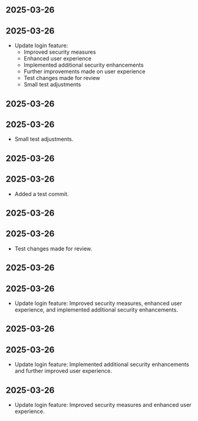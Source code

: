 ## 2025-03-26
## 2025-03-26

- Update login feature:
  - Improved security measures
  - Enhanced user experience
  - Implemented additional security enhancements
  - Further improvements made on user experience
  - Test changes made for review
  - Small test adjustments

## 2025-03-26
## 2025-03-26

- Small test adjustments.

## 2025-03-26
## 2025-03-26
- Added a test commit.

## 2025-03-26
## 2025-03-26
- Test changes made for review.

## 2025-03-26
## 2025-03-26
- Update login feature: Improved security measures, enhanced user experience, and implemented additional security enhancements.

## 2025-03-26
## 2025-03-26
- Update login feature: Implemented additional security enhancements and further improved user experience.

## 2025-03-26
- Update login feature: Improved security measures and enhanced user experience.

